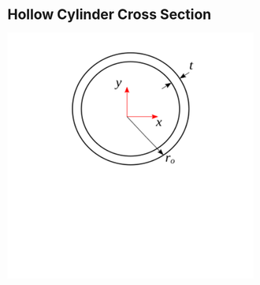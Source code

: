 # Hollow Cylinder Cross Section

<img src="./CrossSectHollowCylinder.svg" width="500" height="500" />
